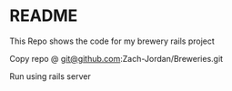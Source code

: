 # README

This Repo shows the code for my brewery rails project

Copy repo @ git@github.com:Zach-Jordan/Breweries.git

Run using rails server
